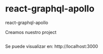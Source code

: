 # react-graphql-apollo
react-graphql-apollo

Creamos nuestro project
```yarn create react-app my-app 
```

Se puede visualizar en: http://localhost:3000

